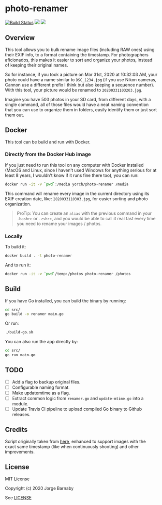 # photo-renamer

[![Build Status](https://travis-ci.org/yorch/photo-renamer.svg?branch=master)](https://travis-ci.org/yorch/photo-renamer)
[![](https://images.microbadger.com/badges/image/yorch/photo-renamer.svg)](https://microbadger.com/images/yorch/photo-renamer)
[![](https://images.microbadger.com/badges/version/yorch/photo-renamer.svg)](https://microbadger.com/images/yorch/photo-renamer)

## Overview

This tool allows you to bulk rename image files (including RAW ones) using their EXIF info, to a format containing the timestamp. For photographers aficionados, this makes it easier to sort and organize your photos, instead of keeping their original names.

So for instance, if you took a picture on Mar 31st, 2020 at 10:32:03 AM, your photo could have a name similar to `DSC_1234.jpg` (if you use Nikon cameras, Cannon use a different prefix I think but also keeping a sequence number). With this tool, your picture would be renamed to `20200331103203.jpg`.

Imagine you have 500 photos in your SD card, from different days, with a single command, all of those files would have a neat naming convention that you can use to organize them in folders, easily identify them or just sort them out.

## Docker

This tool can be build and run with Docker.

### Directly from the Docker Hub image

If you just need to run this tool on any computer with Docker installed (MacOS and Linux, since I haven't used Windows for anything serious for at least 8 years, I wouldn't know if it runs fine there too), you can run:

```sh
docker run -it -v `pwd`:/media yorch/photo-renamer /media
```

This command will rename every image in the current directory using its EXIF creation date, like: `2020033110303.jpg`, for easier sorting and photo organization.

> ProTip: You can create an `alias` with the previous command in your `.bashrc` or `.zshrc`, and you would be able to call it real fast every time you need to rename your images / photos.

### Locally

To build it:

```sh
docker build . -t photo-renamer
```

And to run it:

```sh
docker run -it -v `pwd`/temp:/photos photo-renamer /photos
```

## Build

If you have Go installed, you can build the binary by running:

```sh
cd src/
go build -o renamer main.go
```

Or run:

```sh
./build-go.sh
```

You can also run the app directly by:

```sh
cd src/
go run main.go
```

## TODO

- [ ] Add a flag to backup original files.
- [ ] Configurable naming format.
- [ ] Make updatemtime as a flag.
- [ ] Extract common logic from `renamer.go` and `update-mtime.go` into a module.
- [ ] Update Travis CI pipeline to upload compiled Go binary to Github releases.

## Credits

Script originally taken from [here](https://gist.github.com/eko/6b0caaefeaf82f2aa202804743040292),
enhanced to support images with the exact same timestamp (like when continuously shooting) and other improvements.

## License

MIT License

Copyright (c) 2020 Jorge Barnaby

See [LICENSE](LICENSE)
